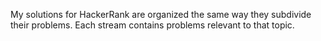 My solutions for HackerRank are organized the same way they subdivide their problems. Each stream contains problems relevant to that topic.
